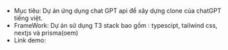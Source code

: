 - Mục tiêu: Dự án ứng dụng chat GPT api để xây dựng clone của chatGPT tiếng việt.
- FrameWork: Dự án sử dụng T3 stack bao gồm : typescipt, tailwind css, nextjs và prisma(oem)
- Link demo:
